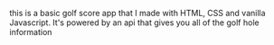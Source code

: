 this is a basic golf score app that I made with HTML, CSS and vanilla Javascript. It's powered by an api that gives you all of the golf hole information

